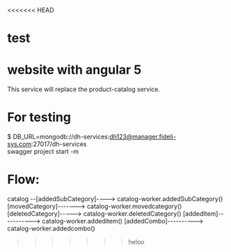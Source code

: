 <<<<<<< HEAD
# test
website with angular 5
=======
This service will replace the product-catalog service.

# For testing
$ DB_URL=mongodb://dh-services:dh123@manager.fideli-sys.com:27017/dh-services \
swagger project start -m

Flow:
=====
catalog --[addedSubCategory]----> catalog-worker.addedSubCategory()
          [movedCategory]-------> catalog-worker.movedcategory()
          [deletedCategory]-----> catalog-worker.deletedCategory()
          [addedItem]-----------> catalog-worker.addeditem()
          [addedCombo]----------> catalog-worker.addedcombo()

>>>>>>> heloo
